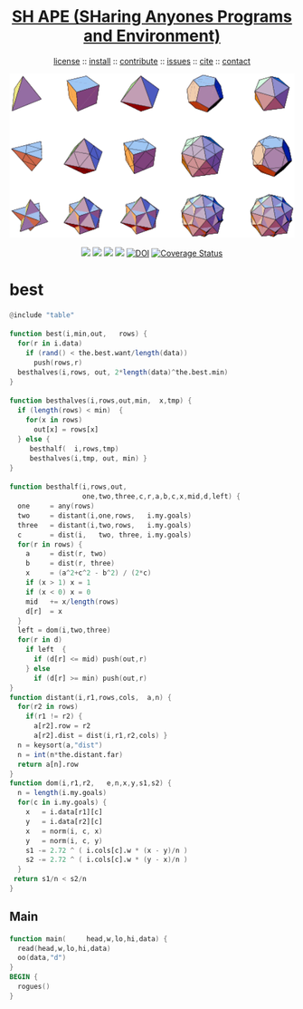 <a name=top>
<h1 align=center>
   <a href="https://github.com/timm/blob/master/shape/README.md#top">
     SH APE (SHaring Anyones Programs and Environment)
   </a>
</h1>
<p align=center>
   <a href="https://github.com/timm/shape/blob/master/LICENSE">license</a>
   :: <a href="https://github.com/timm/shape/blob/master/INSTALL.md#top">install</a>
   :: <a href="https://github.com/timm/shape/blob/master/CODE_OF_CONDUCT.md#top">contribute</a>
   :: <a href="https://github.com/timm/shape/issues">issues</a>
   :: <a href="https://github.com/timm/shape/blob/master/CITATION.md#top">cite</a>
   :: <a href="https://github.com/timm/shape/blob/master/CONTACT.md#top">contact</a>
</p>
<p align=center>
   <img width=600 src="https://github.com/timm/misc/blob/master/odd/etc/img/solidgallery.gif">
</p>
<p align=center>
   <img src="https://img.shields.io/badge/language-lua-orange">
   <img src="https://img.shields.io/badge/purpose-ai,se-blueviolet">
   <img src="https://img.shields.io/badge/platform-mac,*nux-informational">
   <a href="https://travis-ci.org/github/sehero/lua"> <img src="https://travis-ci.org/timm/shape.svg?branch=master"></a>
   <a href="https://zenodo.org/badge/latestdoi/263210595"> <img src="https://zenodo.org/badge/263210595.svg" alt="DOI"></a>
   <a href='https://coveralls.io/github/aiez/lua?branch=master'><img src='https://coveralls.io/repos/github/timm/shape/badge.svg?branch=master' alt='Coverage Status' /></a>
</p>

# best

```awk
@include "table"

function best(i,min,out,   rows) {
  for(r in i.data) 
    if (rand() < the.best.want/length(data)) 
      push(rows,r)
  besthalves(i,rows, out, 2*length(data)^the.best.min)
}

function besthalves(i,rows,out,min,  x,tmp) {
  if (length(rows) < min)  {
    for(x in rows)
      out[x] = rows[x] 
  } else { 
     besthalf(  i,rows,tmp)
     besthalves(i,tmp, out, min) }
}
      
function besthalf(i,rows,out,
                  one,two,three,c,r,a,b,c,x,mid,d,left) {
  one     = any(rows)
  two     = distant(i,one,rows,   i.my.goals)
  three   = distant(i,two,rows,   i.my.goals)
  c       = dist(i,   two, three, i.my.goals)
  for(r in rows) {
    a     = dist(r, two)
    b     = dist(r, three)
    x     = (a^2+c^2 - b^2) / (2*c) 
    if (x > 1) x = 1
    if (x < 0) x = 0
    mid   += x/length(rows)
    d[r]  = x
  }
  left = dom(i,two,three) 
  for(r in d) 
    if left  {
      if (d[r] <= mid) push(out,r)
    } else
      if (d[r] >= min) push(out,r)
}
function distant(i,r1,rows,cols,  a,n) {
  for(r2 in rows) 
    if(r1 != r2) {
      a[r2].row = r2
      a[r2].dist = dist(i,r1,r2,cols) }
  n = keysort(a,"dist")
  n = int(n*the.distant.far)  
  return a[n].row
}
function dom(i,r1,r2,   e,n,x,y,s1,s2) {   
  n = length(i.my.goals)
  for(c in i.my.goals) {
    x   = i.data[r1][c]
    y   = i.data[r2][c]
    x   = norm(i, c, x)
    y   = norm(i, c, y)
    s1 -= 2.72 ^ ( i.cols[c].w * (x - y)/n )
    s2 -= 2.72 ^ ( i.cols[c].w * (y - x)/n )
  }
 return s1/n < s2/n
}
```
## Main

```awk
function main(     head,w,lo,hi,data) {
  read(head,w,lo,hi,data)
  oo(data,"d")
}
BEGIN { 
  rogues() 
}
```
